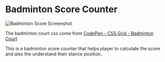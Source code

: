 # Badminton Score Counter

<img src="https://res.cloudinary.com/dyniiffju/image/upload/v1651981730/Screen_Shot_2022-05-08_at_11.45.50_wjisj3.png" alt="Badminton Score Screenshot" />

The badminton court css come from [CodePen - CSS Grid - Badminton Court](https://codepen.io/_bri/pen/BQbovJ)

This is a badminton score counter that helps player to calculate the score and also the understand their stance position.